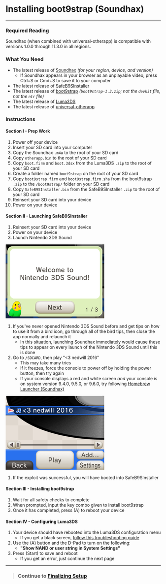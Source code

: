 # Installing boot9strap (Soundhax)
---

### Required Reading

Soundhax (when combined with universal-otherapp) is compatible with versions 1.0.0 through 11.3.0 in all regions.

### What You Need

- The latest release of [Soundhax](http://soundhax.com) *(for your region, device, and version)*
  - If Soundhax appears in your browser as an unplayable video, press Ctrl+S or Cmd+S to save it to your computer
- The latest release of [SafeB9SInstaller](https://github.com/d0k3/SafeB9SInstaller/releases/latest)
- The latest release of [boot9strap](https://github.com/SciresM/boot9strap/releases/latest) *(`boot9strap-1.3.zip`; not the `devkit` file, not the `ntr` file)*
- The latest release of [Luma3DS](https://github.com/LumaTeam/Luma3DS/releases/latest)
- The latest release of [universal-otherapp](https://github.com/TuxSH/universal-otherapp/releases/latest)

### Instructions

#### Section I - Prep Work

1. Power off your device
1. Insert your SD card into your computer
1. Copy the Soundhax `.m4a` to the root of your SD card
1. Copy `otherapp.bin` to the root of your SD card
1. Copy `boot.firm` and `boot.3dsx` from the Luma3DS `.zip` to the root of your SD card
1. Create a folder named `boot9strap` on the root of your SD card
1. Copy `boot9strap.firm` and `boot9strap.firm.sha` from the boot9strap `.zip` to the `/boot9strap/` folder on your SD card
1. Copy `SafeB9SInstaller.bin` from the SafeB9SInstaller `.zip` to the root of your SD card
1. Reinsert your SD card into your device
1. Power on your device

#### Section II - Launching SafeB9SInstaller

1. Reinsert your SD card into your device
1. Power on your device
1. Launch Nintendo 3DS Sound

<img src="docs/assets/img/screenshots/soundhax-welcome.png" alt="Welcome Screen">

1. If you've never opened Nintendo 3DS Sound before and get tips on how to use it from a bird icon, go through all of the bird tips, then close the app normally and relaunch it
   - In this situation, launching Soundhax immediately would cause these tips to appear on every launch of the Nintendo 3DS Sound until this is done
1. Go to `/SDCARD`, then play "<3 nedwill 2016"
   - This may take many tries
   - If it freezes, force the console to power off by holding the power button, then try again
   - If your console displays a red and white screen *and* your console is on system version 9.4.0, 9.5.0, or 9.6.0, try following [Homebrew Launcher (Soundhax)](boot9strap/homebrew-launcher-(soundhax))

<img src="docs/assets/img/screenshots/soundhax-launch.png" alt="Launching Soundhax">

1. If the exploit was successful, you will have booted into SafeB9SInstaller

#### Section III - Installing boot9strap

1. Wait for all safety checks to complete
1. When prompted, input the key combo given to install boot9strap
1. Once it has completed, press (A) to reboot your device

#### Section IV - Configuring Luma3DS

1. Your device should have rebooted into the Luma3DS configuration menu
   - If you get a black screen, [follow this troubleshooting guide](troubleshooting#black-screen-on-sysnand-boot-after-installing-boot9strap)
1. Use the (A) button and the D-Pad to turn on the following:
   - **"Show NAND or user string in System Settings"**
1. Press (Start) to save and reboot
   - If you get an error, just continue the next page

___

> ### Continue to [Finalizing Setup](finalizing-setup)

